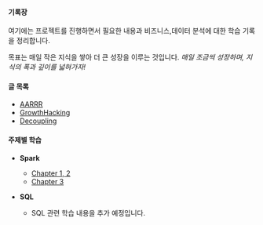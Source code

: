#### 기록장

여기에는 프로젝트를 진행하면서 필요한 내용과
비즈니스,데이터 분석에 대한 학습 기록을 정리합니다. 

목표는 매일 작은 지식을 쌓아 더 큰 성장을 이루는 것입니다.
*매일 조금씩 성장하며, 지식의 폭과 깊이를 넓혀가자!*


#### 글 목록
- [AARRR](posts/AARRR.md)
- [GrowthHacking](posts/GrowthHacking.md)
- [Decoupling](posts/Decoupling.md)

#### 주제별 학습

- **Spark**  
  - [Chapter 1, 2](spark/chapter1,2.ipynb)  
  - [Chapter 3](spark/chapter3.ipynb)  

- **SQL**  
  - SQL 관련 학습 내용을 추가 예정입니다.